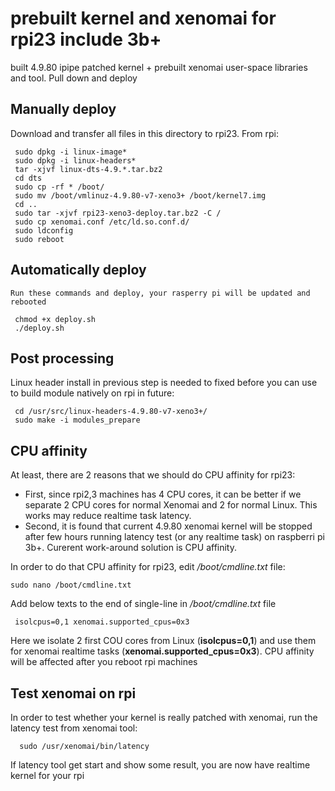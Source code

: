 # prebuilt kernel and xenomai for rpi23 include 3b+
built 4.9.80 ipipe patched kernel + prebuilt xenomai user-space libraries and tool. Pull down and deploy

Manually deploy
------------
Download and transfer all files in this directory to rpi23. From rpi:

     sudo dpkg -i linux-image*
     sudo dpkg -i linux-headers*
     tar -xjvf linux-dts-4.9.*.tar.bz2
     cd dts
     sudo cp -rf * /boot/
     sudo mv /boot/vmlinuz-4.9.80-v7-xeno3+ /boot/kernel7.img
	 cd ..
     sudo tar -xjvf rpi23-xeno3-deploy.tar.bz2 -C /
     sudo cp xenomai.conf /etc/ld.so.conf.d/
     sudo ldconfig
     sudo reboot
	 
Automatically deploy
------------
	Run these commands and deploy, your rasperry pi will be updated and rebooted 
	
	 chmod +x deploy.sh
	 ./deploy.sh
	
Post processing
------------ 
Linux header install in previous step is needed to fixed before you can use to build module natively on rpi in future:

	 cd /usr/src/linux-headers-4.9.80-v7-xeno3+/
	 sudo make -i modules_prepare

CPU affinity
------------  
At least, there are 2 reasons that we should do CPU affinity for rpi23:

- First, since rpi2,3 machines has 4 CPU cores, it can be better if we separate 2 CPU cores for normal Xenomai and 2 for normal Linux. This works may reduce realtime task latency. 
- Second, it is found that current 4.9.80 xenomai kernel will be stopped after few hours running latency test (or any realtime task) on raspberri pi 3b+. Curerent work-around solution is CPU affinity.

In order to do that CPU affinity for rpi23, edit */boot/cmdline.txt* file:

	sudo nano /boot/cmdline.txt
Add below texts to the end of single-line in */boot/cmdline.txt* file

	 isolcpus=0,1 xenomai.supported_cpus=0x3
Here we isolate 2 first COU cores from Linux (**isolcpus=0,1**) and use them for xenomai realtime tasks (**xenomai.supported_cpus=0x3**). CPU affinity will be affected after you reboot rpi machines


Test xenomai on rpi
------------   
In order to test whether your kernel is really patched with xenomai, run the latency test from xenomai tool:

      sudo /usr/xenomai/bin/latency
If latency tool get start and show some result, you are now have realtime kernel for your rpi
